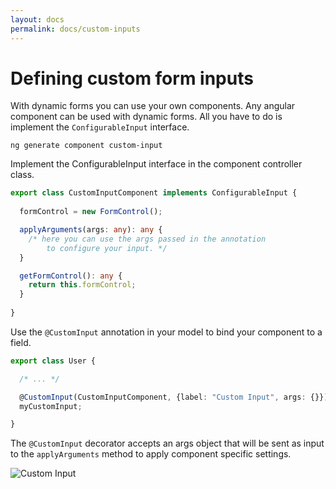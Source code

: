 ```yaml
---
layout: docs
permalink: docs/custom-inputs
---
```

# Defining custom form inputs

With dynamic forms you can use your own components.
 Any angular component can be used with dynamic forms. 
 All you have to do is implement the `ConfigurableInput` interface.

`ng generate component custom-input`

Implement the ConfigurableInput interface in the component controller class.

```typescript
export class CustomInputComponent implements ConfigurableInput {
  
  formControl = new FormControl();  

  applyArguments(args: any): any {
    /* here you can use the args passed in the annotation 
        to configure your input. */
  }

  getFormControl(): any {
    return this.formControl;
  }
  
}
```

Use the `@CustomInput` annotation in your model to bind your component to a field.

```typescript
export class User {

  /* ... */

  @CustomInput(CustomInputComponent, {label: "Custom Input", args: {}})
  myCustomInput;

}
```

The `@CustomInput` decorator accepts an args object that will be sent as input to the `applyArguments` method to apply component specific settings.


![Custom Input](https://raw.githubusercontent.com/guilherme-fafic/ngx-dynamic-forms/master/projects/dynamic-forms/assets/custominput.png)
